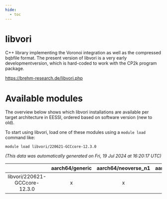 ```yaml
---
hide:
  - toc
---
```


libvori
=======


C++ library implementing the Voronoi integration as well as the compressed bqbfile format. The present version of libvori is a very early developmentversion, which is hard-coded to work with the CP2k program package.

https://brehm-research.de/libvori.php
# Available modules


The overview below shows which libvori installations are available per target architecture in EESSI, ordered based on software version (new to old).

To start using libvori, load one of these modules using a `module load` command like:

```shell
module load libvori/220621-GCCcore-12.3.0
```

*(This data was automatically generated on Fri, 19 Jul 2024 at 16:20:17 UTC)*  

| |aarch64/generic|aarch64/neoverse_n1|aarch64/neoverse_v1|x86_64/generic|x86_64/amd/zen2|x86_64/amd/zen3|x86_64/intel/haswell|x86_64/intel/skylake_avx512|
| :---: | :---: | :---: | :---: | :---: | :---: | :---: | :---: | :---: |
|libvori/220621-GCCcore-12.3.0|x|x|x|x|x|x|x|x|
